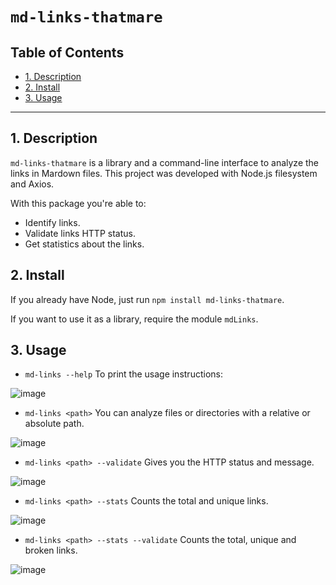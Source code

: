 # `md-links-thatmare`

## Table of Contents

* [1. Description](#1-description)
* [2. Install](#2-install)
* [3. Usage](#3-usage)

***

## 1. Description

`md-links-thatmare` is a library and a command-line interface to analyze the links in Mardown files. This project was developed with Node.js filesystem and Axios. 

With this package you're able to:
* Identify links.
* Validate links HTTP status.
* Get statistics about the links. 

## 2. Install

If you already have Node, just run `npm install md-links-thatmare`. 

If you want to use it as a library, require the module `mdLinks`. 

## 3. Usage

* `md-links --help`
To print the usage instructions:

![image](https://github.com/thatmare/md-links/assets/113146161/82d96329-249b-41f3-a221-ad38415a5d62)

* `md-links <path>`
You can analyze files or directories with a relative or absolute path.

![image](https://github.com/thatmare/md-links/assets/113146161/e08ac689-2942-4711-85af-9ee50e39d541)

* `md-links <path> --validate`
Gives you the HTTP status and message.

![image](https://github.com/thatmare/md-links/assets/113146161/0422a11a-869c-40ad-93ac-546688961371)

* `md-links <path> --stats`
Counts the total and unique links.

![image](https://github.com/thatmare/md-links/assets/113146161/78c5feab-3335-4aa9-be53-293b92580913)

* `md-links <path> --stats --validate`
Counts the total, unique and broken links.

![image](https://github.com/thatmare/md-links/assets/113146161/3367e7b3-1481-45d4-9527-0ac44ffb7709)
